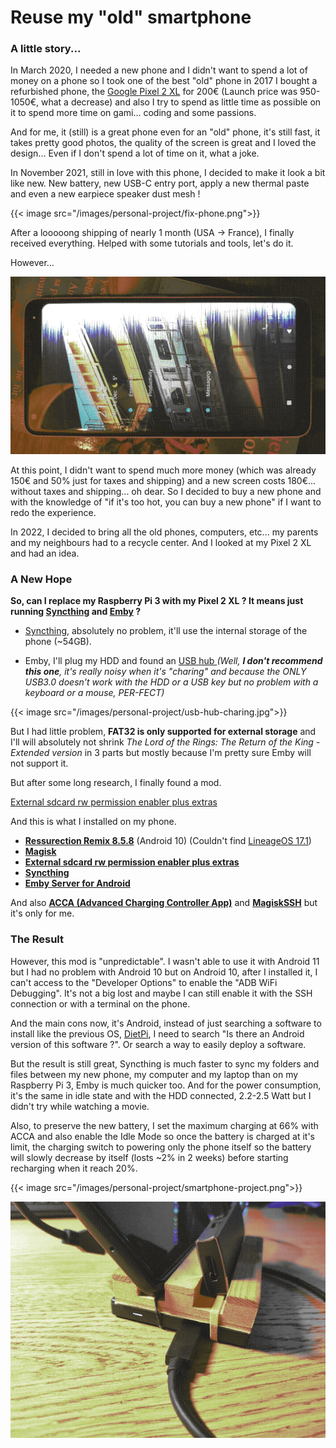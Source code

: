 # Reuse my "old" smartphone


### A little story...

In March 2020, I needed a new phone and I didn't want to spend a lot of money on a phone so I took one of the best "old" phone in 2017 I bought a refurbished phone, the [Google Pixel 2 XL](https://www.gsmarena.com/google_pixel_2_xl-8720.php) for 200€ (Launch price was 950-1050€, what a decrease) and also I try to spend as little time as possible on it to spend more time on gami... coding and some passions. 

And for me, it (still) is a great phone even for an "old" phone, it's still fast, it takes pretty good photos, the quality of the screen is great and I loved the design... Even if I don't spend a lot of time on it, what a joke.

In November 2021, still in love with this phone, I decided to make it look a bit like new. New battery, new USB-C entry port, apply a new thermal paste and even a new earpiece speaker dust mesh !

{{< image src="/images/personal-project/fix-phone.png">}}

After a looooong shipping of nearly 1 month (USA -> France), I finally received everything. Helped with some tutorials and tools, let's do it.

However...

![Alt text](/images/personal-project/oh-no.png "I didn't break the screen, I'm nearly sure this is the result of too much heat.")

At this point, I didn't want to spend much more money (which was already 150€ and 50% just for taxes and shipping) and a new screen costs 180€... without taxes and shipping... oh dear. So I decided to buy a new phone and with the knowledge of "if it's too hot, you can buy a new phone" if I want to redo the experience.

In 2022, I decided to bring all the old phones, computers, etc... my parents and my neighbours had to a recycle center. And I looked at my Pixel 2 XL and had an idea.

### A New Hope

**So, can I replace my Raspberry Pi 3 with my Pixel 2 XL ? It means just running [Syncthing](https://syncthing.net/) and [Emby](https://emby.media/) ?**

- [Syncthing](https://syncthing.net/), absolutely no problem, it'll use the internal storage of the phone (~54GB).

- Emby, I'll plug my HDD and found an [USB hub ](https://www.amazon.fr/gp/product/B092HG1BJY) *(Well, **I don't recommend this one**, it's really noisy when it's "charing" and because the ONLY USB3.0 doesn't work with the HDD or a USB key but no problem with a keyboard or a mouse, PER-FECT)*


{{< image src="/images/personal-project/usb-hub-charing.jpg">}}

But I had little problem, **FAT32 is only supported for external storage** and I'll will absolutely not shrink *The Lord of the Rings: The Return of the King - Extended version* in 3 parts but mostly because I'm pretty sure Emby will not support it.

But after some long research, I finally found a mod.

[External sdcard rw permission enabler plus extras ](https://forum.xda-developers.com/t/external-sdcard-rw-permission-enabler-plus-extras-module.4078731/)

And this is what I installed on my phone.

- **[Ressurection Remix 8.5.8](https://resurrectionremix.com/)** (Android 10) (Couldn't find [LineageOS 17.1](https://lineageos.org/**))
- **[Magisk](https://github.com/topjohnwu/Magisk)**
- **[External sdcard rw permission enabler plus extras ](https://forum.xda-developers.com/t/external-sdcard-rw-permission-enabler-plus-extras-module.4078731/)**
- **[Syncthing](https://syncthing.net/)**
- **[Emby Server for Android](https://emby.media/server-android.html)**

And also **[ACCA (Advanced Charging Controller App)](https://github.com/MatteCarra/AccA)** and **[MagiskSSH](https://github.com/Magisk-Modules-Repo/ssh)** but it's only for me.

### The Result

However, this mod is "unpredictable". I wasn't able to use it with Android 11 but I had no problem with Android 10 but on Android 10, after I installed it, I can't access to the "Developer Options" to enable the "ADB WiFi Debugging". It's not a big lost and maybe I can still enable it with the SSH connection or with a terminal on the phone.

And the main cons now, it's Android, instead of just searching a software to install like the previous OS, [DietPi](https://dietpi.com), I need to search "Is there an Android version of this software ?". Or search a way to easily deploy a software.

But the result is still great, Syncthing is much faster to sync my folders and files between my new phone, my computer and my laptop than on my Raspberry Pi 3, Emby is much quicker too. And  for the power consumption, it's the same in idle state and with the HDD connected, 2.2-2.5 Watt but I didn't try while watching a movie.

Also, to preserve the new battery, I set the maximum charging at 66% with ACCA and also enable the Idle Mode so once the battery is charged at it's limit, the charging switch to powering only the phone itself so the battery will slowly decrease by itself (losts ~2% in 2 weeks) before starting recharging when it reach 20%.

{{< image src="/images/personal-project/smartphone-project.png">}}

![Alt text](/images/personal-project/smartphone-support.png "I also retrieve a little support to hold the phone and the USB Hub and attach the HDD below.")
